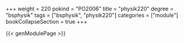 +++
weight = 220
pokind = "PO2006"
title = "physik220"
degree = "bsphysik"
tags = ["bsphysik", "physik220"]
categories = ["module"]
bookCollapseSection = true
+++

{{< genModulePage >}}
